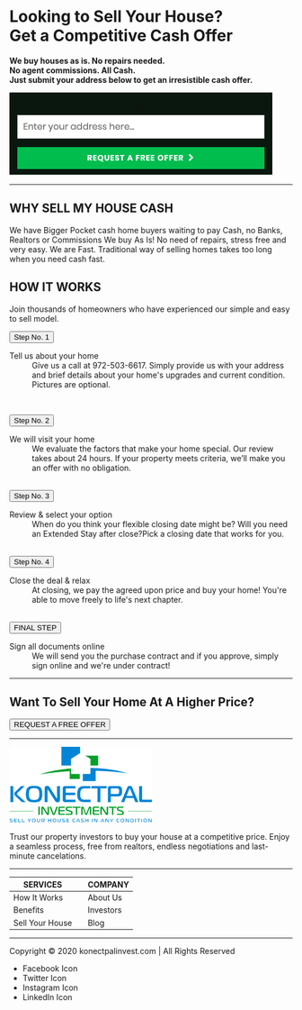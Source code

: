 <!-- Head section for medidata -->
<head>
    <title>WE BUY HOUSES IN DALLAS-FT WORTH!</title>
</head>

<!-- Body Section -->

# Looking to Sell Your House? <br /> Get a Competitive Cash Offer
**We buy houses as is. No repairs needed. <br />
No agent commissions. All Cash. <br /> 
Just submit your address below to get an irresistible cash offer.**

[![Request A Free Offer](./img/email-form0.png)](https://github.com/fredsiika/konectpal/img/email-form0.png)

---

## WHY SELL MY HOUSE CASH
We have Bigger Pocket cash home buyers waiting to pay Cash, no Banks, Realtors or Commissions
We buy As Is! No need of repairs, stress free and very easy.
We are Fast. Traditional way of selling homes takes too long when you need cash fast.

## HOW IT WORKS
Join thousands of homeowners who have experienced our simple and easy to sell model.

<button>Step No. 1</button>
<dl>
    <dt>Tell us about your home</dt>
    <dd>Give us a call at 972-503-6617. 
    Simply provide us with your address and brief details about your home's upgrades and current condition. Pictures are optional.</dd>
</dl>
<br />

<button>Step No. 2</button>
<dt>We will visit your home</dt>
<dd>We evaluate the factors that make your home special. Our review takes about 24 hours. If your property meets criteria, we’ll make you an offer with no obligation.</dd>
<br />

<button>Step No. 3</button>
<dt>Review & select your option</dt>
<dd> When do you think your flexible closing date might be? Will you need an Extended Stay after close?Pick a closing date that works for you.</dd>
<br />

<button>Step No. 4</button><br />
<dt>Close the deal & relax</dt>
<dd> At closing, we pay the agreed upon price and buy your home! You're able to move freely to life's next chapter.</dd>
<br />

<button>FINAL STEP</button>
<dt>Sign all documents online</dt>
<dd> We will send you the purchase contract and if you approve, simply sign online and we're under contract!</dd>

---



## Want To Sell Your Home At A Higher Price?

<button>REQUEST A FREE OFFER</button>

---
<!-- Footer Section -->

[![Konectpal Investments Logo](./img/logo.png)](https://github.com/fredsiika/konectpal/img/logo.png)

Trust our property investors to buy your house at a competitive price. Enjoy a seamless process, free from realtors, endless negotiations and last-minute cancelations.

---

| SERVICES          |       | COMPANY   |
| -------------     |:------| -----     |
| How It Works      |       | About Us  |
| Benefits          |       | Investors |
| Sell Your House   |       | Blog      |

---

Copyright © 2020 konectpalinvest.com | All Rights Reserved

- Facebook Icon
- Twitter Icon
- Instagram Icon
- LinkedIn Icon

